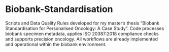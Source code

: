 # Biobank-Standardisation
Scripts and Data Quality Rules developed for my master’s thesis “Biobank Standardisation for Personalised Oncology: A Case Study”. Code processes biobank specimen metadata, applies ISO 20387:2018 compliance checks and supports precision oncology. All workflows are already implemented and operational within the biobank environment.
